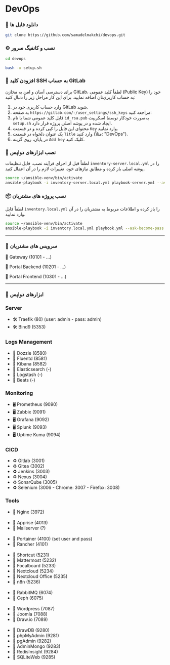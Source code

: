 # DevOps

### 🔽 دانلود فایل ها
``` bash
git clone https://github.com/samadelmakchi/devops.git
```

### ⚙️ نصب و کانفیگ سرور
``` bash
cd devops

bash -x setup.sh
```

### 🦊 افزودن کلید SSH به حساب GitLab
برای دسترسی آسان و امن به مخازن GitLab، لطفاً کلید عمومی (Public Key) خود را به حساب کاربری‌تان اضافه نمایید. برای این کار مراحل زیر را دنبال کنید:
1. وارد حساب کاربری خود در GitLab شوید.
2. به صفحه `https://gitlab.com/-/user_settings/ssh_keys` مراجعه کنید:
3. فایل کلید عمومی شما با نام `id_rsa.pub` به‌صورت خودکار توسط اسکریپت `setup.sh` ایجاد شده و در پوشه اصلی پروژه قرار دارد.
4. محتوای این فایل را کپی کرده و در قسمت `Key` وارد نمایید.
5. یک عنوان دلخواه در قسمت `Title` وارد کنید (مثلاً: "DevOps").
6. در پایان، روی گزینه `Add key` کلیک کنید.

### 🤖 نصب ابزارهای دواپس
لطفاً قبل از اجرای فرآیند نصب، فایل تنظیمات `inventory-server.local.yml` را در پوشه اصلی باز کرده و مطابق نیازهای خود، تغییرات لازم را در آن اعمال کنید.

```bash
source ~/ansible-venv/bin/activate
ansible-playbook -i inventory-server.local.yml playbook-server.yml --ask-become-pass
```

### 📦 نصب پروژه های مشتریان
لطفاً فایل `inventory.local.yml` را باز کرده و اطلاعات مربوط به مشتریان را در آن وارد نمایید.

```bash
source ~/ansible-venv/bin/activate
ansible-playbook -i inventory.local.yml playbook.yml --ask-become-pass
```

---

### 🔆 سرویس های مشتریان
📜 Gateway (10101 - ...)

📜 Portal Backend (10201 - ...)

📜 Portal Frontend (10301 - ...)

---

### 💢 ابزارهای دواپس

### Server
- 🛠️ Traefik (80) (user: admin - pass: admin)
- 🛠️ Bind9 (5353)

### Logs Management
- 📑 Dozzle (8580)
- 📑 Fluentd (8581)
- 📑 Kibana (8582)
- 📑 Elasticsearch (-)
- 📑 Logstash (-)
- 📑 Beats (-)

### Monitoring
- 🖥️ Prometheus (9090)
- 🖥️ Zabbix (9091)
- 🖥️ Grafana (9092)
- 🖥️ Splunk (9093)
- 🖥️ Uptime Kuma (9094)

### CICD
- ♻️ Gitlab (3001)
- ♻️ Gitea (3002)
- ♻️ Jenkins (3003)
- ♻️ Nexus (3004)
- ♻️ SonarQube (3005)
- ♻️ Selenium (3006 - Chrome: 3007 - Firefox: 3008)

### Tools
- 📔 Nginx (3972)
<br><br>
- 📕 Apprise (4013)
- 📕 Mailserver (?)
<br><br>
- 📗 Portainer (4100) (set user and pass)
- 📗 Rancher (4101)
<br><br>
- 📙 Shortcut (5231)
- 📙 Mattermost (5232)
- 📙 Focalboard (5233)
- 📙 Nextcloud (5234)
- 📙 Nextcloud Office (5235)
- 📙 n8n (5236)
<br><br>
- 📒 RabbitMQ (6074)
- 📒 Ceph (6075)
<br><br>
- 📘 Wordpress (7087)
- 📘 Joomla (7088)
- 📘 Draw.io (7089)
<br><br>
- 📓 DrawDB (9280)
- 📓 phpMyAdmin (9281)
- 📓 pgAdmin (9282)
- 📓 AdminMongo (9283)
- 📓 RedisInsight (9284)
- 📓 SQLiteWeb (9285)
